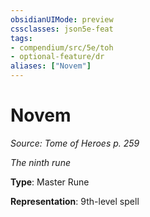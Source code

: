 ```yaml
---
obsidianUIMode: preview
cssclasses: json5e-feat
tags:
- compendium/src/5e/toh
- optional-feature/dr
aliases: ["Novem"]
---
```

# Novem
*Source: Tome of Heroes p. 259*  

*The ninth rune*

**Type**: Master Rune

**Representation**: 9th-level spell